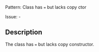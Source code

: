 Pattern: Class has `=` but lacks copy ctor

Issue: -

## Description

The class has `=` but lacks copy constructor.
